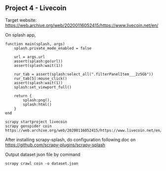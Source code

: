 

## Project 4 - Livecoin

Target website: https://web.archive.org/web/20200116052415/https://www.livecoin.net/en/

On splash app,

```
function main(splash, args)
    splash.private_mode_enabled = false
    
    url = args.url
    assert(splash:go(url))
    assert(splash:wait(1))

    rur_tab = assert(splash:select_all(".filterPanelItem___2z5Gb"))
    rur_tab[5]:mouse_click()
    assert(splash:wait(1))
    splash:set_viewport_full()

    return {
        splash:png(),
        splash:html()
    }
end
```


```
scrapy startproject livecoin
scrapy genspider coin https://web.archive.org/web/20200116052415/https://www.livecoin.net/en/
```

After installing scrapy-splash, do configuration following doc on https://github.com/scrapy-plugins/scrapy-splash

Output dataset json file by command

```
scrapy crawl coin -o dataset.json
```


